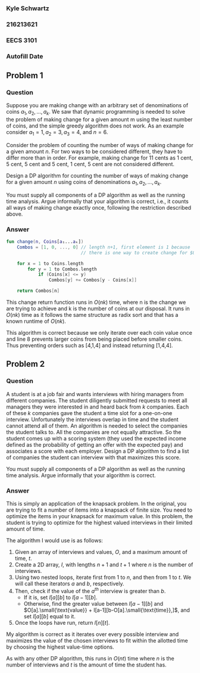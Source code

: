 <div class="title-page">
        <h3>Kyle Schwartz</h3>
        <h3>216213621</h3>
        <h3>EECS 3101</h3>
        <h3 id="date">Autofill Date</h3>
</div>

## Problem 1

### Question

Suppose you are making change with an arbitrary set of denominations of coins $a_1, a_2, …, a_k$. We saw that dynamic programming is needed to solve the problem of making change for a given amount m using the least number of coins, and the simple greedy algorithm does not work. As an example consider $a_1=1, a_2=3, a_3=4$, and $n=6$.

Consider the problem of counting the number of ways of making change for a given amount $n$. For two ways to be considered different, they have to differ more than in order. For example, making change for 11 cents as 1 cent, 5 cent, 5 cent and 5 cent, 1 cent, 5 cent are not considered different.

Design a DP algorithm for counting the number of ways of making change for a given amount $n$ using coins of denominations $a_1, a_2, …, a_k$.

You must supply all components of a DP algorithm as well as the running time analysis. Argue informally that your algorithm is correct, i.e., it counts all ways of making change exactly once, following the restriction described above.

### Answer

```kotlin
fun change(n, Coins[a₁...aₖ])
    Combos = [1, 0, ..., 0] // length n+1, first element is 1 because
                            // there is one way to create change for $0.

    for x = 1 to Coins.length
        for y = 1 to Combos.length
            if (Coins[x] <= y)
                Combos[y] += Combos[y - Coins[x]]

    return Combos[n]
```

This change return function runs in $O(nk)$ time, where n is the change we are trying to achieve and k is the number of coins at our disposal. It runs in $O(nk)$ time as it follows the same structure as radix sort and that has a known runtime of $O(nk)$.

This algorithm is correct because we only iterate over each coin value once and line 8 prevents larger coins from being placed before smaller coins. Thus preventing orders such as [4,1,4] and instead returning [1,4,4].

## Problem 2

### Question

A student is at a job fair and wants interviews with hiring managers from different companies. The student diligently submitted requests to meet all managers they were interested in and heard back from $k$ companies. Each of these $k$ companies gave the student a time slot for a one-on-one interview. Unfortunately the interviews overlap in time and the student cannot attend all of them. An algorithm is needed to select the companies the student talks to. All the companies are not equally attractive. So the student comes up with a scoring system (they used the expected income defined as the probability of getting an offer with the expected pay) and associates a score with each employer. Design a DP algorithm to find a list of companies the student can interview with that maximizes this score.

You must supply all components of a DP algorithm as well as the running time analysis. Argue informally that your algorithm is correct.

### Answer

This is simply an application of the knapsack problem. In the original, you are trying to fit a number of items into a knapsack of finite size. You need to optimize the items in your knapsack for maximum value. In this problem, the student is trying to optimize for the highest valued interviews in their limited amount of time.

The algorithm I would use is as follows:

1. Given an array of interviews and values, $O$, and a maximum amount of time, $t$.
2. Create a 2D array, $I$, with lengths $n+1$ and $t+1$ where $n$ is the number of interviews.
3. Using two nested loops, iterate first from 1 to $n$, and then from 1 to $t$. We will call these iterators $a$ and $b$, respectively.
4. Then, check if the value of the $a^{th}$ interview is greater than $b$.
    - If it is, set $I[a][b]$ to $I[a-1][b]$.
    - Otherwise, find the greater value between $I[a-1][b]$ and $O[a].\small{\text{value}} + I[a-1][b-O[a].\small{\text{time}},]$, and set $I[a][b]$ equal to it.
5. Once the loops have run, return $I[n][t]$.

My algorithm is correct as it iterates over every possible interview and maximizes the value of the chosen interviews to fit within the allotted time by choosing the highest value-time options.

As with any other DP algorithm, this runs in $O(nt)$ time where $n$ is the number of interviews and $t$ is the amount of time the student has.
